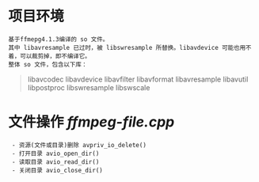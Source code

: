 # 项目环境
    基于ffmepg4.1.3编译的 so 文件。
    其中 libavresample 已过时，被 libswresample 所替换。libavdevice 可能也用不着，可以裁剪掉，即不编译它。
    整体 so 文件，包含以下库：
>   libavcodec
    libavdevice
    libavfilter
    libavformat
    libavresample
    libavutil
    libpostproc
    libswresample
    libswscale
  
# 文件操作 *ffmpeg-file.cpp*
     - 资源(文件或目录)删除 avpriv_io_delete()
     - 打开目录 avio_open_dir() 
     - 读取目录 avio_read_dir()
     - 关闭目录 avio_close_dir()
  